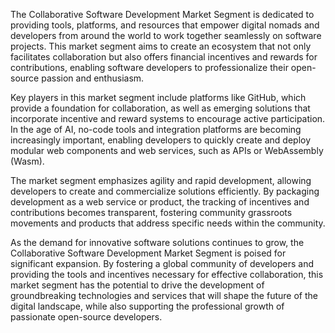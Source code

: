 The Collaborative Software Development Market Segment is dedicated to providing tools, platforms, and resources that empower digital nomads and developers from around the world to work together seamlessly on software projects. This market segment aims to create an ecosystem that not only facilitates collaboration but also offers financial incentives and rewards for contributions, enabling software developers to professionalize their open-source passion and enthusiasm.

Key players in this market segment include platforms like GitHub, which provide a foundation for collaboration, as well as emerging solutions that incorporate incentive and reward systems to encourage active participation. In the age of AI, no-code tools and integration platforms are becoming increasingly important, enabling developers to quickly create and deploy modular web components and web services, such as APIs or WebAssembly (Wasm).

The market segment emphasizes agility and rapid development, allowing developers to create and commercialize solutions efficiently. By packaging development as a web service or product, the tracking of incentives and contributions becomes transparent, fostering community grassroots movements and products that address specific needs within the community.

As the demand for innovative software solutions continues to grow, the Collaborative Software Development Market Segment is poised for significant expansion. By fostering a global community of developers and providing the tools and incentives necessary for effective collaboration, this market segment has the potential to drive the development of groundbreaking technologies and services that will shape the future of the digital landscape, while also supporting the professional growth of passionate open-source developers.


